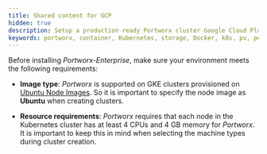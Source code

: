 ```yaml
---
title: Shared content for GCP
hidden: true
description: Setup a production ready Portworx cluster Google Cloud Platform (GCP).
keywords: portworx, container, Kubernetes, storage, Docker, k8s, pv, persistent disk, gke, gce
---
```


Before installing _Portworx-Enterprise_, make sure your environment meets the following requirements:

* **Image type**: _Portworx_ is supported on GKE clusters provisioned on [Ubuntu Node Images](https://cloud.google.com/kubernetes-engine/docs/node-images). So it is important to specify the node image as **Ubuntu** when creating clusters.

* **Resource requirements**: _Portworx_ requires that each node in the Kubernetes cluster has at least 4 CPUs and 4 GB memory for _Portworx_. It is important to keep this in mind when selecting the machine types during cluster creation.
